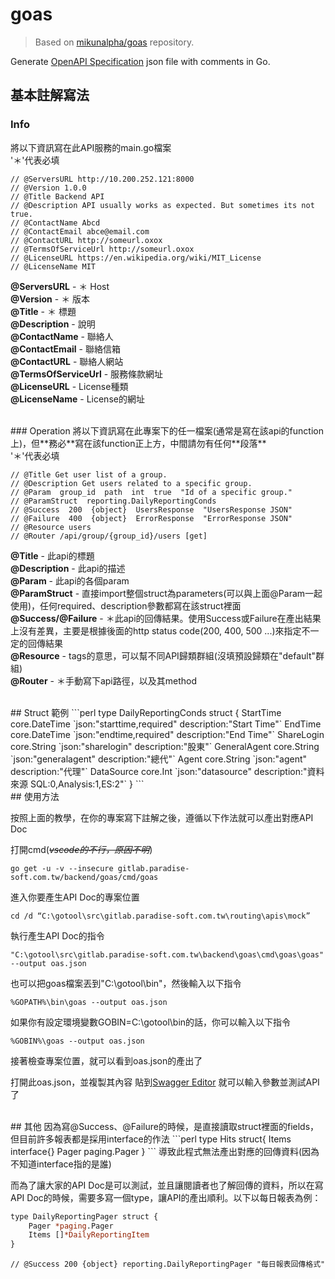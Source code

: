 # goas
> Based on [mikunalpha/goas](https://github.com/mikunalpha/goas) repository.

Generate [OpenAPI Specification](https://swagger.io/specification) json file with comments in Go.

## 基本註解寫法
### Info
將以下資訊寫在此API服務的main.go檔案</br>
'＊'代表必填</br>

```
// @ServersURL http://10.200.252.121:8000
// @Version 1.0.0 
// @Title Backend API
// @Description API usually works as expected. But sometimes its not true.
// @ContactName Abcd
// @ContactEmail abce@email.com
// @ContactURL http://someurl.oxox
// @TermsOfServiceUrl http://someurl.oxox
// @LicenseURL https://en.wikipedia.org/wiki/MIT_License
// @LicenseName MIT
```

**@ServersURL** - ＊ Host</br>
**@Version** - ＊ 版本</br>
**@Title** - ＊ 標題</br>
**@Description** - 說明</br>
**@ContactName** - 聯絡人</br>
**@ContactEmail** - 聯絡信箱</br>
**@ContactURL** - 聯絡人網站</br>
**@TermsOfServiceUrl** - 服務條款網址</br>
**@LicenseURL** - License種類</br>
**@LicenseName** - License的網址</br>

</br>
### Operation
將以下資訊寫在此專案下的任一檔案(通常是寫在該api的function上)，但**務必**寫在該function正上方，中間請勿有任何**段落**</br>
'＊'代表必填</br>

```
// @Title Get user list of a group.
// @Description Get users related to a specific group.
// @Param  group_id  path  int  true  "Id of a specific group."
// @ParamStruct  reporting.DailyReportingConds
// @Success  200  {object}  UsersResponse  "UsersResponse JSON"
// @Failure  400  {object}  ErrorResponse  "ErrorResponse JSON"
// @Resource users
// @Router /api/group/{group_id}/users [get]
```

**@Title** - 此api的標題</br>
**@Description** - 此api的描述</br>
**@Param** - 此api的各個param</br>
**@ParamStruct** - 直接import整個struct為parameters(可以與上面@Param一起使用)，任何required、description參數都寫在該struct裡面</br>
**@Success/@Failure** - ＊此api的回傳結果。使用Success或Failure在產出結果上沒有差異，主要是根據後面的http status code(200, 400, 500 ...)來指定不一定的回傳結果</br>
**@Resource** - tags的意思，可以幫不同API歸類群組(沒填預設歸類在"default"群組)</br>
**@Router** - ＊手動寫下api路徑，以及其method</br>

</br>
## Struct 範例
```perl
type DailyReportingConds struct {
    StartTime    core.DateTime `json:"starttime,required" description:"Start Time"`
    EndTime      core.DateTime `json:"endtime,required" description:"End Time"`
    ShareLogin   core.String   `json:"sharelogin" description:"股東"`
    GeneralAgent core.String   `json:"generalagent" description:"總代"`
    Agent        core.String   `json:"agent" description:"代理"`
    DataSource   core.Int      `json:"datasource" description:"資料來源 SQL:0,Analysis:1,ES:2"`
}
```

</br>
## 使用方法

按照上面的教學，在你的專案寫下註解之後，遵循以下作法就可以產出對應API Doc</br>

打開cmd(*~~vscode的不行，原因不明~~*)
```
go get -u -v --insecure gitlab.paradise-soft.com.tw/backend/goas/cmd/goas
```
進入你要產生API Doc的專案位置
```
cd /d “C:\gotool\src\gitlab.paradise-soft.com.tw\routing\apis\mock”
```
執行產生API Doc的指令
```
"C:\gotool\src\gitlab.paradise-soft.com.tw\backend\goas\cmd\goas\goas" --output oas.json
```
也可以把goas檔案丟到"C:\gotool\bin"，然後輸入以下指令
```
%GOPATH%\bin\goas --output oas.json
```
如果你有設定環境變數GOBIN=C:\gotool\bin的話，你可以輸入以下指令
```
%GOBIN%\goas --output oas.json
```
接著檢查專案位置，就可以看到oas.json的產出了

打開此oas.json，並複製其內容
貼到[Swagger Editor](http://editor.swagger.io/)
就可以輸入參數並測試API了

</br>
## 其他
因為寫@Success、@Failure的時候，是直接讀取struct裡面的fields，但目前許多報表都是採用interface的作法
```perl
type Hits struct{
	Items interface{}
	Pager paging.Pager
}
```
導致此程式無法產出對應的回傳資料(因為不知道interface指的是誰)

而為了讓大家的API Doc是可以測試，並且讓閱讀者也了解回傳的資料，所以在寫API Doc的時候，需要多寫一個type，讓API的產出順利。以下以每日報表為例：
```perl
type DailyReportingPager struct {
    Pager *paging.Pager
    Items []*DailyReportingItem
}
```
```
// @Success 200 {object} reporting.DailyReportingPager "每日報表回傳格式"
```



